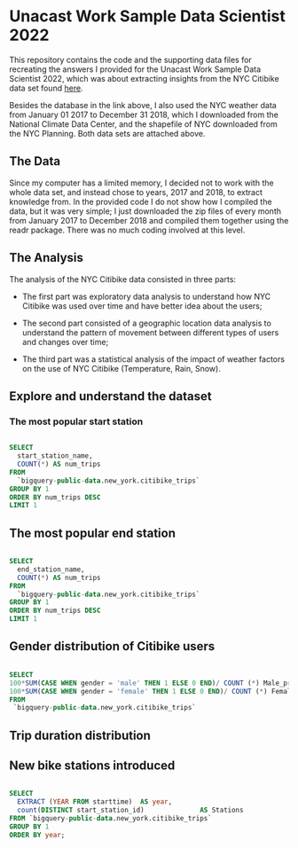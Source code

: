 # Unacast Work Sample Data Scientist 2022

This repository contains the code and the supporting data files for recreating the answers I provided for the Unacast Work Sample Data Scientist 2022, which was about extracting insights from the NYC Citibike data set found [here](https://console.cloud.google.com/marketplace/details/city-of-new-york/nyc-citi-bike?filter=solution-type:dataset&q=citi&id=fcfc44d2-8502-4d73-ac4d-10030a80e48b).

Besides the database in the link above, I also used the NYC weather data from January 01 2017 to December 31 2018, which I downloaded from the National Climate Data Center, and the shapefile of NYC downloaded from the NYC Planning. Both data sets are attached above.

## The Data

Since my computer has a limited memory, I decided not to work with the whole data set, and instead chose to years, 2017 and 2018, to extract knowledge from. In the provided code I do not show how I compiled the data, but it was very simple; I just downloaded the zip files of every month from January 2017 to December 2018 and compiled them together using the readr package. There was no much coding involved at this level.

## The Analysis

The analysis of the NYC Citibike data consisted in three parts:

-   The first part was exploratory data analysis to understand how NYC Citibike was used over time and have better idea about the users;

-   The second part consisted of a geographic location data analysis to understand the pattern of movement between different types of users and changes over time;

-   The third part was a statistical analysis of the impact of weather factors on the use of NYC Citibike (Temperature, Rain, Snow).

## Explore and understand the dataset

### The most popular start station

```sql

SELECT
  start_station_name,
  COUNT(*) AS num_trips
FROM
  `bigquery-public-data.new_york.citibike_trips`
GROUP BY 1
ORDER BY num_trips DESC
LIMIT 1

```

## The most popular end station

```sql

SELECT
  end_station_name,
  COUNT(*) AS num_trips
FROM
  `bigquery-public-data.new_york.citibike_trips`
GROUP BY 1
ORDER BY num_trips DESC
LIMIT 1

```

## Gender distribution of Citibike users

```sql

SELECT 
100*SUM(CASE WHEN gender = 'male' THEN 1 ELSE 0 END)/ COUNT (*) Male_prc,
100*SUM(CASE WHEN gender = 'female' THEN 1 ELSE 0 END)/ COUNT (*) Female_prc,
FROM 
 `bigquery-public-data.new_york.citibike_trips`

```

## Trip duration distribution

## New bike stations introduced

```sql

SELECT
  EXTRACT (YEAR FROM starttime)  AS year,
  count(DISTINCT start_station_id)              AS Stations
FROM `bigquery-public-data.new_york.citibike_trips`
GROUP BY 1
ORDER BY year;
```
